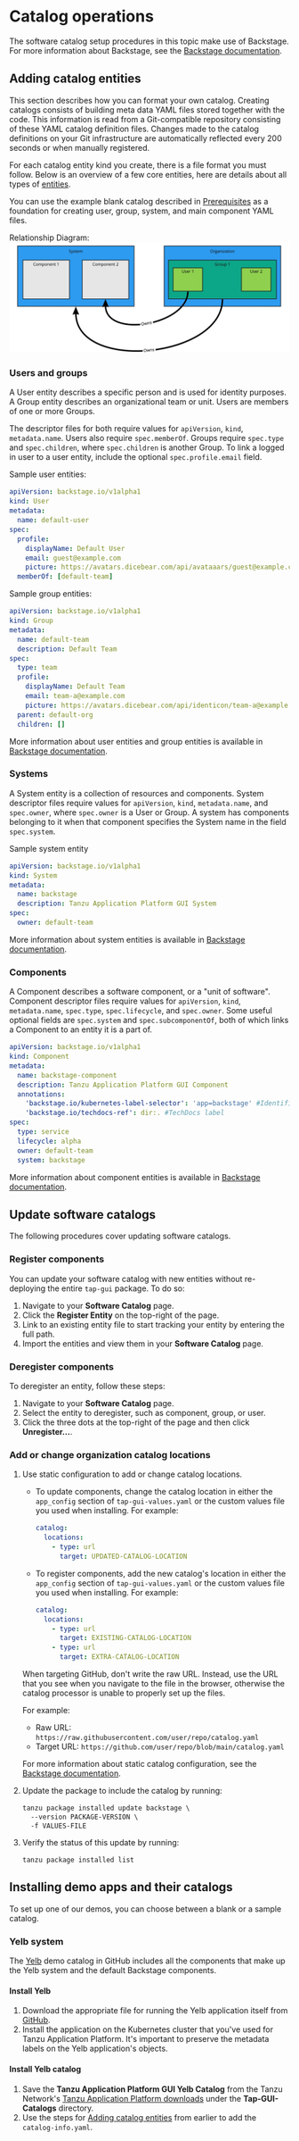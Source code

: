 # Catalog operations

The software catalog setup procedures in this topic make use of Backstage.
For more information about Backstage, see the
[Backstage documentation](https://backstage.io/docs/features/software-catalog/software-catalog-overview).


## <a id='add-cat-entities'></a> Adding catalog entities

This section describes how you can format your own catalog.
Creating catalogs consists of building meta data YAML files stored together with the code.
This information is read from a Git-compatible repository consisting of these YAML catalog definition files.
Changes made to the catalog definitions on your Git infrastructure are automatically reflected every
200 seconds or when manually registered.

For each catalog entity kind you create, there is a file format you must follow.
Below is an overview of a few core entities, here are details about all types of
[entities](https://backstage.io/docs/features/software-catalog/descriptor-format).

You can use the example blank catalog described in [Prerequisites](../../prerequisites.html#tap-gui)
as a foundation for creating user, group, system, and main component YAML files.

Relationship Diagram:
![Tanzu Application Platform GUI Relationships](../images/tap-gui-relationships.jpg)


### <a id='users-and-groups'></a> Users and groups

A User entity describes a specific person and is used for identity purposes.
A Group entity describes an organizational team or unit. Users are members of one or more Groups.

The descriptor files for both require values for `apiVersion`, `kind`, `metadata.name`.
Users also require `spec.memberOf`. Groups require `spec.type` and `spec.children`, where
`spec.children` is another Group.
To link a logged in user to a user entity, include the optional `spec.profile.email`
field.

Sample user entities:

```yaml
apiVersion: backstage.io/v1alpha1
kind: User
metadata:
  name: default-user
spec:
  profile:
    displayName: Default User
    email: guest@example.com
    picture: https://avatars.dicebear.com/api/avataaars/guest@example.com.svg?background=%23fff
  memberOf: [default-team]
```

Sample group entities:

```yaml
apiVersion: backstage.io/v1alpha1
kind: Group
metadata:
  name: default-team
  description: Default Team
spec:
  type: team
  profile:
    displayName: Default Team
    email: team-a@example.com
    picture: https://avatars.dicebear.com/api/identicon/team-a@example.com.svg?background=%23fff
  parent: default-org
  children: []
```

More information about user entities and group entities is available in
[Backstage documentation](https://backstage.io/docs/features/software-catalog/descriptor-format#kind-group).


### <a id='systems'></a> Systems

A System entity is a collection of resources and components.
System descriptor files require values for `apiVersion`, `kind`, `metadata.name`, and `spec.owner`,
where `spec.owner` is a User or Group. A system has components belonging to it when that component
specifies the System name in the field `spec.system`.

Sample system entity

```yaml
apiVersion: backstage.io/v1alpha1
kind: System
metadata:
  name: backstage
  description: Tanzu Application Platform GUI System
spec:
  owner: default-team
```

More information about system entities is available in
[Backstage documentation](https://backstage.io/docs/features/software-catalog/descriptor-format#kind-system).


### <a id='components'></a> Components

A Component describes a software component, or a "unit of software".
Component descriptor files require values for `apiVersion`, `kind`, `metadata.name`, `spec.type`,
`spec.lifecycle`, and `spec.owner`. Some useful optional fields are `spec.system` and
`spec.subcomponentOf`, both of which links a Component to an entity it is a part of.

```yaml
apiVersion: backstage.io/v1alpha1
kind: Component
metadata:
  name: backstage-component
  description: Tanzu Application Platform GUI Component
  annotations:
    'backstage.io/kubernetes-label-selector': 'app=backstage' #Identifies the Kubernetes objects that make up this component
    'backstage.io/techdocs-ref': dir:. #TechDocs label
spec:
  type: service
  lifecycle: alpha
  owner: default-team
  system: backstage
```


More information about component entities is available in
[Backstage documentation](https://backstage.io/docs/features/software-catalog/descriptor-format#kind-component).


## <a id='update-catalogs'></a> Update software catalogs

The following procedures cover updating software catalogs.


### <a id='register-comp'></a> Register components

You can update your software catalog with new entities without re-deploying the entire `tap-gui` package.
To do so:

1. Navigate to your **Software Catalog** page.
1. Click the **Register Entity** on the top-right of the page.
1. Link to an existing entity file to start tracking your entity by entering the full path.
1. Import the entities and view them in your **Software Catalog** page.
​

### <a id='deregister-comp'></a> Deregister components

To deregister an entity, follow these steps:

1. Navigate to your **Software Catalog** page.
1. Select the entity to deregister, such as component, group, or user.
1. Click the three dots at the top-right of the page and then click **Unregister...**.


### <a id='add-or-change'></a> Add or change organization catalog locations

1. Use static configuration to add or change catalog locations.

    * To update components, change the catalog location in either the `app_config` section of
    `tap-gui-values.yaml` or the custom values file you used when installing. For example:

        ```yaml
        catalog:
          locations:
            - type: url
              target: UPDATED-CATALOG-LOCATION
        ```

    * To register components, add the new catalog's location in either the `app_config` section of
    `tap-gui-values.yaml` or the custom values file you used when installing. For example:

        ```yaml
        catalog:
          locations:
            - type: url
              target: EXISTING-CATALOG-LOCATION
            - type: url
              target: EXTRA-CATALOG-LOCATION
        ```

    When targeting GitHub, don't write the raw URL. Instead, use the URL that you see when you
    navigate to the file in the browser, otherwise the catalog processor is unable to properly
    set up the files.

    For example:

    - Raw URL: `https://raw.githubusercontent.com/user/repo/catalog.yaml`
    - Target URL: `https://github.com/user/repo/blob/main/catalog.yaml`

    For more information about static catalog configuration, see the
    [Backstage documentation](https://backstage.io/docs/features/software-catalog/configuration#static-location-configuration).

1. Update the package to include the catalog by running:

    ```console
    tanzu package installed update backstage \
      --version PACKAGE-VERSION \
      -f VALUES-FILE
    ```

1. Verify the status of this update by running:

    ```console
    tanzu package installed list
    ```


## <a id='install-demo'></a> Installing demo apps and their catalogs

To set up one of our demos, you can choose between a blank or a sample catalog.


### <a id='yelb-system'></a> Yelb system

The [Yelb](https://github.com/mreferre/yelb/tree/master/deployments/platformdeployment/Kubernetes/yaml)
demo catalog in GitHub includes all the components that make up the Yelb system and the default
Backstage components.


#### <a id='install-yelb'></a> Install Yelb

1. Download the appropriate file for running the Yelb application itself from
[GitHub](https://github.com/mreferre/yelb/tree/master/deployments/platformdeployment/Kubernetes/yaml).
1. Install the application on the Kubernetes cluster that you've used for Tanzu Application Platform.
It's important to preserve the metadata labels on the Yelb application's objects.


#### <a id='install-yelb-cat'></a> Install Yelb catalog

1. Save the **Tanzu Application Platform GUI Yelb Catalog** from the Tanzu Network's
[Tanzu Application Platform downloads](https://network.pivotal.io/products/tanzu-application-platform)
under the **Tap-GUI-Catalogs** directory.
1. Use the steps for [Adding catalog entities](#add-cat-entities) from earlier to add the `catalog-info.yaml`.
